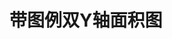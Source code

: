 # 带图例双Y轴面积图

<preview path="../examples/default/LegendDoubleYArea.vue" title="基础样式" description=""></preview>
